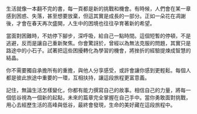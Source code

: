 生活就像一本翻不完的書，每一頁都是新的挑戰和機會。有時候，人們會在某一章感到困惑、失落，甚至想要放棄，但這其實是成長的一部分。正如一朵花在凋謝後，才會在春天再次盛開，人生中的困境也往往孕育著新的希望。

當面對困難時，不妨停下腳步，深呼吸，給自己一點時間。這個短暫的停頓，不是逃避，反而是讓自己重新聚焦。你會驚訝於，曾經以為無法克服的問題，其實只是路途中的小石子。試著把這些困擾轉化為學習的機會，將挫折的經驗提煉成智慧的結晶。

你不需要獨自承擔所有的重擔，與他人分享感受，或許會讓你感到更輕鬆。每個人都是彼此旅途中重要的一環，互相扶持，讓這段旅程更富意義。

記住，無論生活怎樣變化，你都有能力撰寫自己的故事。相信自己的力量，將每一個低谷視為一個新的起點，未來的篇章完全掌握在自己手中。當你勇敢面對挑戰，用心去經歷生活的高峰與低谷，最終會發現，生命的美好藏在這段旅程中。
